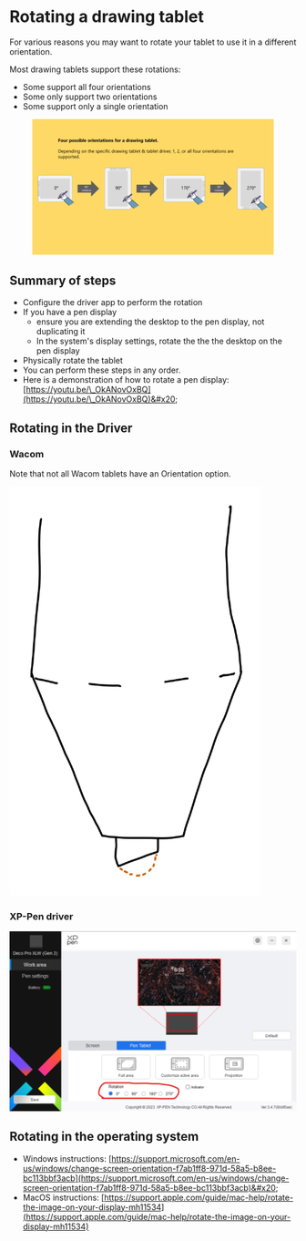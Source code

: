 # Rotating a drawing tablet

For various reasons you may want to rotate your tablet to use it in a different orientation.

Most drawing tablets support these rotations:

* Some support all four orientations
* Some only support two orientations&#x20;
* Some support only a single orientation&#x20;

<figure><img src="../../.gitbook/assets/image (1) (1) (1) (1).png" alt=""><figcaption></figcaption></figure>

## **Summary of steps**&#x20;

* Configure the driver app to perform the rotation
* If you have a pen display
  * ensure you are extending the desktop to the pen display, not duplicating it
  * In the system's display settings, rotate the the the desktop on the pen display
* Physically rotate the tablet
* You can perform these steps in any order.
* Here is a demonstration of how to rotate a pen display: [https://youtu.be/\_OkANovOxBQ](https://youtu.be/\_OkANovOxBQ)&#x20;

## Rotating in the Driver

### Wacom

Note that not all Wacom tablets have an Orientation option.

![](<../../.gitbook/assets/image (353).png>)

### XP-Pen driver

![](<../../.gitbook/assets/image (1) (1) (1) (1) (1).png>)



## Rotating in the operating system

* Windows instructions: [https://support.microsoft.com/en-us/windows/change-screen-orientation-f7ab1ff8-971d-58a5-b8ee-bc113bbf3acb](https://support.microsoft.com/en-us/windows/change-screen-orientation-f7ab1ff8-971d-58a5-b8ee-bc113bbf3acb)&#x20;
* MacOS instructions: [https://support.apple.com/guide/mac-help/rotate-the-image-on-your-display-mh11534](https://support.apple.com/guide/mac-help/rotate-the-image-on-your-display-mh11534)





